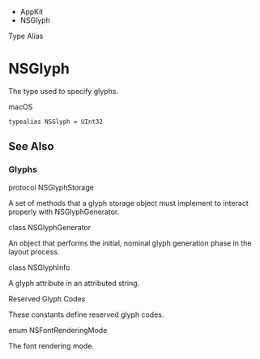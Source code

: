 

- AppKit
-  NSGlyph 

Type Alias

# NSGlyph

The type used to specify glyphs.

macOS

``` source
typealias NSGlyph = UInt32
```

## See Also

### Glyphs

protocol NSGlyphStorage

A set of methods that a glyph storage object must implement to interact properly with NSGlyphGenerator.

class NSGlyphGenerator

An object that performs the initial, nominal glyph generation phase in the layout process.

class NSGlyphInfo

A glyph attribute in an attributed string.

Reserved Glyph Codes

These constants define reserved glyph codes.

enum NSFontRenderingMode

The font rendering mode.

